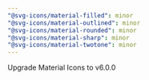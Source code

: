 ```yaml
---
"@svg-icons/material-filled": minor
"@svg-icons/material-outlined": minor
"@svg-icons/material-rounded": minor
"@svg-icons/material-sharp": minor
"@svg-icons/material-twotone": minor
---
```


Upgrade Material Icons to v6.0.0
